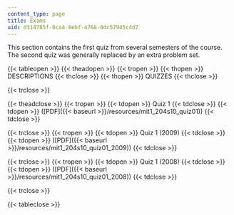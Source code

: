 ```yaml
---
content_type: page
title: Exams
uid: d314785f-0ca4-8ebf-4768-0dc57945c4d7
---
```


This section contains the first quiz from several semesters of the course. The second quiz was generally replaced by an extra problem set.

{{< tableopen >}}
{{< theadopen >}}
{{< tropen >}}
{{< thopen >}}
DESCRIPTIONS
{{< thclose >}}
{{< thopen >}}
QUIZZES
{{< thclose >}}

{{< trclose >}}

{{< theadclose >}}
{{< tropen >}}
{{< tdopen >}}
Quiz 1
{{< tdclose >}}
{{< tdopen >}}
([PDF]({{< baseurl >}}/resources/mit1_204s10_quiz01))
{{< tdclose >}}

{{< trclose >}}
{{< tropen >}}
{{< tdopen >}}
Quiz 1 (2009)
{{< tdclose >}}
{{< tdopen >}}
([PDF]({{< baseurl >}}/resources/mit1_204s10_quiz01_2009))
{{< tdclose >}}

{{< trclose >}}
{{< tropen >}}
{{< tdopen >}}
Quiz 1 (2008)
{{< tdclose >}}
{{< tdopen >}}
([PDF]({{< baseurl >}}/resources/mit1_204s10_quiz01_2008))
{{< tdclose >}}

{{< trclose >}}

{{< tableclose >}}